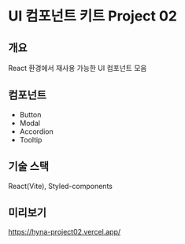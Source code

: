# UI 컴포넌트 키트 Project 02

## 개요
React 환경에서 재사용 가능한 UI 컴포넌트 모음

## 컴포넌트
- Button
- Modal
- Accordion
- Tooltip

## 기술 스택
React(Vite), Styled-components

## 미리보기
https://hyna-project02.vercel.app/
